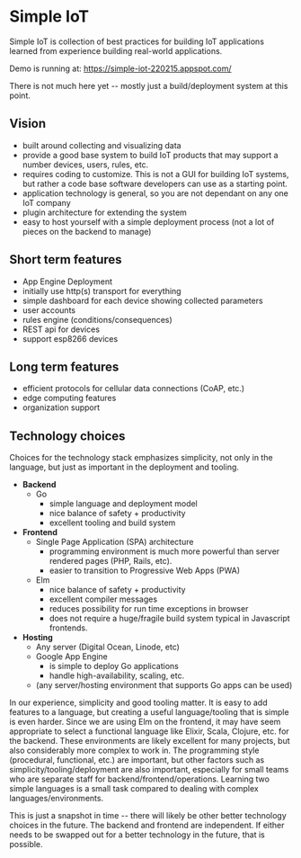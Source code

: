 # Simple IoT

Simple IoT is collection of best practices for building IoT applications
learned from experience building real-world applications.

Demo is running at: https://simple-iot-220215.appspot.com/

There is not much here yet -- mostly just a build/deployment system at
this point.

## Vision

- built around collecting and visualizing data
- provide a good base system to build IoT products that may support a number
  devices, users, rules, etc.
- requires coding to customize. This is not a GUI for building IoT systems,
  but rather a code base software developers can use as a starting point.
- application technology is general, so you are not dependant on any one
  IoT company
- plugin architecture for extending the system
- easy to host yourself with a simple deployment process
  (not a lot of pieces on the backend to manage)

## Short term features

- App Engine Deployment
- initially use http(s) transport for everything
- simple dashboard for each device showing collected parameters
- user accounts
- rules engine (conditions/consequences)
- REST api for devices
- support esp8266 devices

## Long term features

- efficient protocols for cellular data connections (CoAP, etc.)
- edge computing features
- organization support

## Technology choices

Choices for the technology stack emphasizes simplicity, not only in the
language, but just as important in the deployment and tooling.

- **Backend**
  - Go
    - simple language and deployment model
    - nice balance of safety + productivity
    - excellent tooling and build system
- **Frontend**
  - Single Page Application (SPA) architecture
    - programming environment is much more powerful than server rendered
      pages (PHP, Rails, etc).
    - easier to transition to Progressive Web Apps (PWA)
  - Elm
    - nice balance of safety + productivity
    - excellent compiler messages
    - reduces possibility for run time exceptions in browser
    - does not require a huge/fragile build system typical in
      Javascript frontends.
- **Hosting**
  - Any server (Digital Ocean, Linode, etc)
  - Google App Engine
    - is simple to deploy Go applications
    - handle high-availability, scaling, etc.
  - (any server/hosting environment that supports Go apps can be used)

In our experience, simplicity and good tooling matter. It is easy to add features
to a language, but creating a useful language/tooling that is simple is even harder.
Since we are using Elm on the frontend, it may have seem appropriate to select
a functional language like Elixir, Scala, Clojure, etc. for the backend. These
environments are likely excellent for many projects, but also considerably more
complex to work in. The programming style (procedural, functional, etc.) are important,
but other factors such as simplicity/tooling/deployment are also important, especially
for small teams who are separate staff for backend/frontend/operations. Learning two
simple languages is a small task compared to dealing with complex languages/environments.

This is just a snapshot in time -- there will likely be other better technology choices in the
future. The backend and frontend are independent. If either needs
to be swapped out for a better technology in the future, that is possible.
